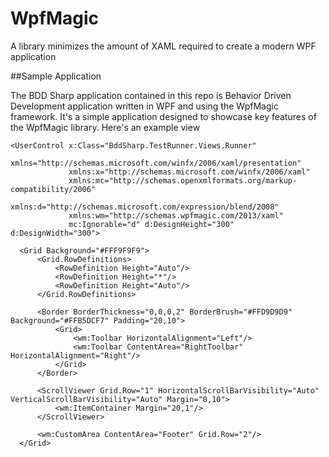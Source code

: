 # WpfMagic
A library minimizes the amount of XAML required to create a modern WPF application

##Sample Application

The BDD Sharp application contained in this repo is Behavior Driven Development application written in WPF and using the WpfMagic
framework. It's a simple application designed to showcase key features of the WpfMagic library. Here's an example view

    <UserControl x:Class="BddSharp.TestRunner.Views.Runner"
                 xmlns="http://schemas.microsoft.com/winfx/2006/xaml/presentation"
                 xmlns:x="http://schemas.microsoft.com/winfx/2006/xaml"
                 xmlns:mc="http://schemas.openxmlformats.org/markup-compatibility/2006" 
                 xmlns:d="http://schemas.microsoft.com/expression/blend/2008"
                 xmlns:wm="http://schemas.wpfmagic.com/2013/xaml"
                 mc:Ignorable="d" d:DesignHeight="300" d:DesignWidth="300">	

      <Grid Background="#FFF9F9F9">
          <Grid.RowDefinitions>
              <RowDefinition Height="Auto"/>
              <RowDefinition Height="*"/>
              <RowDefinition Height="Auto"/>
          </Grid.RowDefinitions>

          <Border BorderThickness="0,0,0,2" BorderBrush="#FFD9D9D9" Background="#FFB5DCF7" Padding="20,10">
              <Grid>
                  <wm:Toolbar HorizontalAlignment="Left"/>
                  <wm:Toolbar ContentArea="RightToolbar" HorizontalAlignment="Right"/>
              </Grid>
          </Border>

          <ScrollViewer Grid.Row="1" HorizontalScrollBarVisibility="Auto" VerticalScrollBarVisibility="Auto" Margin="0,10">
              <wm:ItemContainer Margin="20,1"/>
          </ScrollViewer>

          <wm:CustomArea ContentArea="Footer" Grid.Row="2"/>
      </Grid>
  </UserControl>

